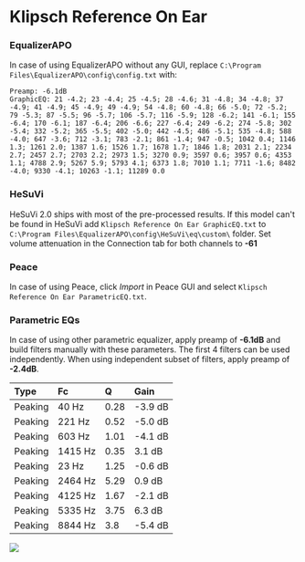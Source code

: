 # Klipsch Reference On Ear

### EqualizerAPO
In case of using EqualizerAPO without any GUI, replace `C:\Program Files\EqualizerAPO\config\config.txt`
with:
```
Preamp: -6.1dB
GraphicEQ: 21 -4.2; 23 -4.4; 25 -4.5; 28 -4.6; 31 -4.8; 34 -4.8; 37 -4.9; 41 -4.9; 45 -4.9; 49 -4.9; 54 -4.8; 60 -4.8; 66 -5.0; 72 -5.2; 79 -5.3; 87 -5.5; 96 -5.7; 106 -5.7; 116 -5.9; 128 -6.2; 141 -6.1; 155 -6.4; 170 -6.1; 187 -6.4; 206 -6.6; 227 -6.4; 249 -6.2; 274 -5.8; 302 -5.4; 332 -5.2; 365 -5.5; 402 -5.0; 442 -4.5; 486 -5.1; 535 -4.8; 588 -4.0; 647 -3.6; 712 -3.1; 783 -2.1; 861 -1.4; 947 -0.5; 1042 0.4; 1146 1.3; 1261 2.0; 1387 1.6; 1526 1.7; 1678 1.7; 1846 1.8; 2031 2.1; 2234 2.7; 2457 2.7; 2703 2.2; 2973 1.5; 3270 0.9; 3597 0.6; 3957 0.6; 4353 1.1; 4788 2.9; 5267 5.9; 5793 4.1; 6373 1.8; 7010 1.1; 7711 -1.6; 8482 -4.0; 9330 -4.1; 10263 -1.1; 11289 0.0
```

### HeSuVi
HeSuVi 2.0 ships with most of the pre-processed results. If this model can't be found in HeSuVi add
`Klipsch Reference On Ear GraphicEQ.txt` to `C:\Program Files\EqualizerAPO\config\HeSuVi\eq\custom\` folder.
Set volume attenuation in the Connection tab for both channels to **-61**

### Peace
In case of using Peace, click *Import* in Peace GUI and select `Klipsch Reference On Ear ParametricEQ.txt`.

### Parametric EQs
In case of using other parametric equalizer, apply preamp of **-6.1dB** and build filters manually
with these parameters. The first 4 filters can be used independently.
When using independent subset of filters, apply preamp of **-2.4dB**.

| Type    | Fc      |    Q | Gain    |
|:--------|:--------|:-----|:--------|
| Peaking | 40 Hz   | 0.28 | -3.9 dB |
| Peaking | 221 Hz  | 0.52 | -5.0 dB |
| Peaking | 603 Hz  | 1.01 | -4.1 dB |
| Peaking | 1415 Hz | 0.35 | 3.1 dB  |
| Peaking | 23 Hz   | 1.25 | -0.6 dB |
| Peaking | 2464 Hz | 5.29 | 0.9 dB  |
| Peaking | 4125 Hz | 1.67 | -2.1 dB |
| Peaking | 5335 Hz | 3.75 | 6.3 dB  |
| Peaking | 8844 Hz | 3.8  | -5.4 dB |

![](https://raw.githubusercontent.com/jaakkopasanen/AutoEq/master/results/innerfidelity/sbaf-serious/Klipsch%20Reference%20On%20Ear/Klipsch%20Reference%20On%20Ear.png)